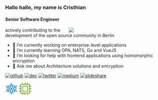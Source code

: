 ### Hallo hallo, my name is Cristhian
#### Senior Software Engineer
<img align ="right" src = "https://i.imgur.com/OIG2lN3.png" width="300">
actively contributing to the development of the open source community in Berlin

- 🔭 I’m currently working on enterprise-level applications 
- 🌱 I’m currently learning OPA, NATS, Go and VueJS 
- 🤔 I’m looking for help with frontend applications using homomorphic encryption 
- 💬 Ask me about Architecture solutions and encryption  

[<img src='https://cdn.jsdelivr.net/npm/simple-icons@3.0.1/icons/github.svg' alt='github' height='40'>](https://github.com/lithqube)  [<img src='https://cdn.jsdelivr.net/npm/simple-icons@3.0.1/icons/dev-dot-to.svg' alt='dev' height='40'>](https://dev.to/lithqube)  [<img src='https://cdn.jsdelivr.net/npm/simple-icons@3.0.1/icons/twitter.svg' alt='twitter' height='40'>](https://twitter.com/dev_ferru)  [<img src='https://cdn.jsdelivr.net/npm/simple-icons@3.0.1/icons/medium.svg' alt='medium' height='40'>](https://medium.com/@cristhianfe)  [<img src='https://cdn.jsdelivr.net/npm/simple-icons@3.0.1/icons/slideshare.svg' alt='slideshare' height='40'>](https://www.slideshare.net/cristhianferrufino)  

<a href='https://archiveprogram.github.com/'><img src='https://raw.githubusercontent.com/acervenky/animated-github-badges/master/assets/acbadge.gif' width='40' height='40'></a> <a href='https://docs.github.com/en/developers'><img src='https://raw.githubusercontent.com/acervenky/animated-github-badges/master/assets/devbadge.gif' width='40' height='40'></a> 
